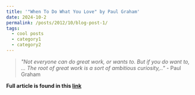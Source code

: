 ```yaml
---
title: '"When To Do What You Love" by Paul Graham'
date: 2024-10-2
permalink: /posts/2012/10/blog-post-1/
tags:
  - cool posts
  - category1
  - category2
---
```


> *"Not everyone can do great work, or wants to. But if you do want to, ... The root of great work is a sort of ambitious curiosity,.."* -  Paul Graham



**Full article is found in this [link](https://paulgraham.com/when.html)**

